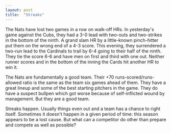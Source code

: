 ```yaml
---
layout: post
title:  "Streaks"
---
```

The Nats have lost two games in a row on walk-off HRs.  In yesterday's game against the Cubs, they had a 3-0 lead with two-outs and two-strikes in the bottom of the ninth. A grand slam HR by a little-known pinch-hitter put them on the wrong end of a 4-3 score. This evening, they surrendered a two-run lead to the Cardinals to trail by 6-4 going to their half of the ninth. They tie the score 6-6 and have men on first and third with one out.  Neither runner scores and in the bottom of the inning the Cards hit another HR to win it.

The Nats are fundamentally a good team. Their +70 runs-scored/runs-allowed ratio is the same as the team six games ahead of them.  They have a great lineup and some of the best starting pitchers in the game. They do have a suspect bullpen which got worse because of self-inflicted wound by management. But they are a good team.

Streaks happen. Usually things even out and a team has a chance to right itself. Sometimes it doesn't happen in a given period of time: this season appears to be a lost cause. But what can a competitor do other than prepare and compete as well as possible?
